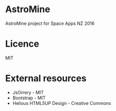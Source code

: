 # AstroMine

AstroMine project for Space Apps NZ 2016

# Licence

MIT

# External resources

- JsOrrery - MIT
- Bootstrap - MIT
- Helious HTML5UP Design - Creative Commons
